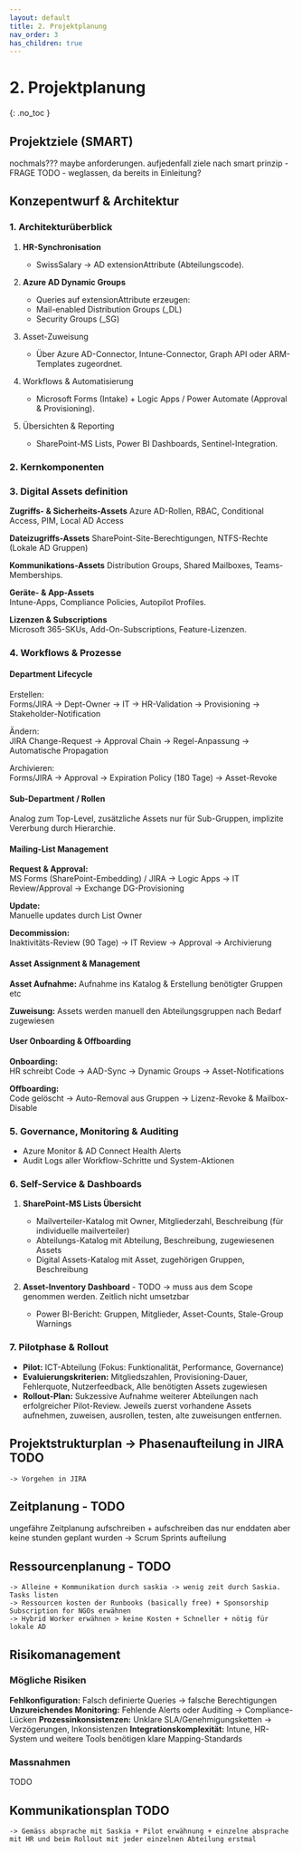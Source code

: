 ```yaml
---
layout: default
title: 2. Projektplanung
nav_order: 3
has_children: true
---
```


# 2. Projektplanung
{: .no_toc }

## Projektziele (SMART)
nochmals??? maybe anforderungen. aufjedenfall ziele nach smart prinzip - FRAGE TODO - weglassen, da bereits in Einleitung?

## Konzepentwurf & Architektur

### 1. Architekturüberblick

1. **HR-Synchronisation**  
    - SwissSalary → AD extensionAttribute (Abteilungscode).  

2. **Azure AD Dynamic Groups**  
    - Queries auf extensionAttribute erzeugen:  
    - Mail-enabled Distribution Groups (<DeptCode>_DL)  
    - Security Groups (<DeptCode>_SG)  

3. Asset-Zuweisung  
    - Über Azure AD-Connector, Intune-Connector, Graph API oder ARM-Templates zugeordnet.  

4. Workflows & Automatisierung  
    - Microsoft Forms (Intake) + Logic Apps / Power Automate (Approval & Provisioning).  

5. Übersichten & Reporting  
    - SharePoint-MS Lists, Power BI Dashboards, Sentinel-Integration.

### 2. Kernkomponenten

             

### 3. Digital Assets definition

**Zugriffs- & Sicherheits-Assets**
Azure AD-Rollen, RBAC, Conditional Access, PIM, Local AD Access  

**Dateizugriffs-Assets**
SharePoint-Site-Berechtigungen, NTFS-Rechte (Lokale AD Gruppen)

**Kommunikations-Assets**
Distribution Groups, Shared Mailboxes, Teams-Memberships.  

**Geräte- & App-Assets**  
Intune-Apps, Compliance Policies, Autopilot Profiles.  

**Lizenzen & Subscriptions**  
Microsoft 365-SKUs, Add-On-Subscriptions, Feature-Lizenzen.  

### 4. Workflows & Prozesse

#### Department Lifecycle

Erstellen:  
Forms/JIRA → Dept-Owner → IT → HR-Validation → Provisioning → Stakeholder-Notification  

Ändern:  
JIRA Change-Request → Approval Chain → Regel-Anpassung → Automatische Propagation  

Archivieren:  
Forms/JIRA → Approval → Expiration Policy (180 Tage) → Asset-Revoke

#### Sub-Department / Rollen

Analog zum Top-Level, zusätzliche Assets nur für Sub-Gruppen, implizite Vererbung durch Hierarchie.

#### Mailing-List Management

**Request & Approval:**  
MS Forms (SharePoint-Embedding) / JIRA → Logic Apps → IT Review/Approval → Exchange DG-Provisioning  

**Update:**  
Manuelle updates durch List Owner  

**Decommission:**  
Inaktivitäts-Review (90 Tage) → IT Review → Approval → Archivierung

#### Asset Assignment & Management

**Asset Aufnahme:**
Aufnahme ins Katalog & Erstellung benötigter Gruppen etc

**Zuweisung:**
Assets werden manuell den Abteilungsgruppen nach Bedarf zugewiesen

#### User Onboarding & Offboarding

**Onboarding:**  
HR schreibt Code → AAD-Sync → Dynamic Groups → Asset-Notifications  

**Offboarding:**  
Code gelöscht → Auto-Removal aus Gruppen → Lizenz-Revoke & Mailbox-Disable

### 5. Governance, Monitoring & Auditing

- Azure Monitor & AD Connect Health Alerts  
- Audit Logs aller Workflow-Schritte und System-Aktionen

### 6. Self-Service & Dashboards

1. **SharePoint-MS Lists Übersicht**  
    - Mailverteiler-Katalog mit Owner, Mitgliederzahl, Beschreibung  (für individuelle mailverteiler)
    - Abteilungs-Katalog mit  Abteilung, Beschreibung, zugewiesenen Assets
    - Digital Assets-Katalog mit Asset, zugehörigen Gruppen, Beschreibung

2. **Asset-Inventory Dashboard** - TODO -> muss aus dem Scope genommen werden. Zeitlich nicht umsetzbar  
    - Power BI-Bericht: Gruppen, Mitglieder, Asset-Counts, Stale-Group Warnings  

### 7. Pilotphase & Rollout

- **Pilot:** ICT-Abteilung (Fokus: Funktionalität, Performance, Governance)  
- **Evaluierungskriterien:** Mitgliedszahlen, Provisioning-Dauer, Fehlerquote, Nutzerfeedback, Alle benötigten Assets zugewiesen  
- **Rollout-Plan:** Sukzessive Aufnahme weiterer Abteilungen nach erfolgreicher Pilot-Review. Jeweils zuerst vorhandene Assets aufnehmen, zuweisen, ausrollen, testen, alte zuweisungen entfernen.

## Projektstrukturplan -> Phasenaufteilung in JIRA TODO
    -> Vorgehen in JIRA
## Zeitplanung - TODO
ungefähre Zeitplanung aufschreiben + aufschreiben das nur enddaten aber keine stunden geplant wurden
    -> Scrum Sprints aufteilung
## Ressourcenplanung - TODO
    -> Alleine + Kommunikation durch saskia -> wenig zeit durch Saskia. Tasks listen
    -> Ressourcen kosten der Runbooks (basically free) + Sponsorship Subscription for NGOs erwähnen
    -> Hybrid Worker erwähnen > keine Kosten + Schneller + nötig für lokale AD


## Risikomanagement

### Mögliche Risiken
**Fehlkonfiguration:** Falsch definierte Queries → falsche Berechtigungen
**Unzureichendes Monitoring:** Fehlende Alerts oder Auditing → Compliance-Lücken
**Prozessinkonsistenzen:** Unklare SLA/Genehmigungsketten → Verzögerungen, Inkonsistenzen
**Integrationskomplexität:** Intune, HR-System und weitere Tools benötigen klare Mapping-Standards
 
### Massnahmen
TODO

## Kommunikationsplan TODO
    -> Gemäss absprache mit Saskia + Pilot erwähnung + einzelne absprache mit HR und beim Rollout mit jeder einzelnen Abteilung erstmal
